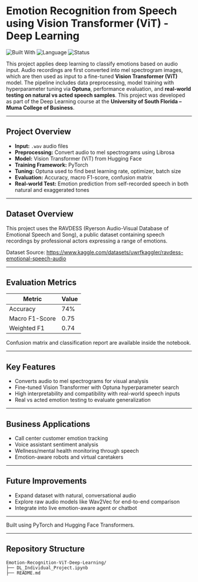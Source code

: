 # Emotion Recognition from Speech using Vision Transformer (ViT) - Deep Learning
![Built With](https://img.shields.io/badge/Built%20With-Python%20%7C%20PyTorch%20%7C%20Transformers%20%7C%20Deep%20Learning-blue)
![Language](https://img.shields.io/badge/Language-Python-orange)
![Status](https://img.shields.io/badge/Status-Completed-brightgreen)

This project applies deep learning to classify emotions based on audio input. Audio recordings are first converted into mel spectrogram images, which are then used as input to a fine-tuned **Vision Transformer (ViT)** model. The pipeline includes data preprocessing, model training with hyperparameter tuning via **Optuna**, performance evaluation, and **real-world testing on natural vs acted speech samples**. This project was developed as part of the Deep Learning course at the **University of South Florida – Muma College of Business**.

---

## Project Overview

- **Input:** `.wav` audio files
- **Preprocessing:** Convert audio to mel spectrograms using Librosa
- **Model:** Vision Transformer (ViT) from Hugging Face
- **Training Framework:** PyTorch
- **Tuning:** Optuna used to find best learning rate, optimizer, batch size
- **Evaluation:** Accuracy, macro F1-score, confusion matrix
- **Real-world Test:** Emotion prediction from self-recorded speech in both natural and exaggerated tones

---

## Dataset Overview
This project uses the RAVDESS (Ryerson Audio-Visual Database of Emotional Speech and Song), a public dataset containing speech recordings by professional actors expressing a range of emotions.

Dataset Source: https://www.kaggle.com/datasets/uwrfkaggler/ravdess-emotional-speech-audio

---

## Evaluation Metrics

| Metric        | Value |
|---------------|-------|
| Accuracy      | 74%   |
| Macro F1-Score| 0.75  |
| Weighted F1   | 0.74  |

Confusion matrix and classification report are available inside the notebook.

---

## Key Features

- Converts audio to mel spectrograms for visual analysis
- Fine-tuned Vision Transformer with Optuna hyperparameter search
- High interpretability and compatibility with real-world speech inputs
- Real vs acted emotion testing to evaluate generalization

---

## Business Applications

- Call center customer emotion tracking
- Voice assistant sentiment analysis
- Wellness/mental health monitoring through speech
- Emotion-aware robots and virtual caretakers

---

## Future Improvements

- Expand dataset with natural, conversational audio
- Explore raw audio models like Wav2Vec for end-to-end comparison
- Integrate into live emotion-aware agent or chatbot

---

Built using PyTorch and Hugging Face Transformers.

---

## Repository Structure

```
Emotion-Recognition-ViT-Deep-Learning/
├── DL_Individual_Project.ipynb
├── README.md
```
